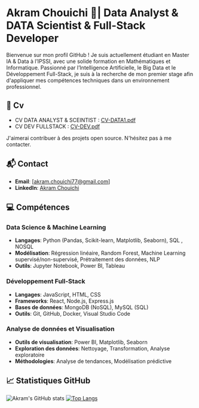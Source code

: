 # Akram Chouichi 👾| Data Analyst & DATA Scientist & Full-Stack Developer

Bienvenue sur mon profil GitHub ! Je suis actuellement étudiant en Master IA & Data à l’IPSSI, avec une solide formation en Mathématiques et Informatique. Passionné par l’Intelligence Artificielle, le Big Data et le Développement Full-Stack, je suis à la recherche de mon premier stage afin d'appliquer mes compétences techniques dans un environnement professionnel.

## 📜 Cv 
- CV DATA ANALYST & SCEINTIST :
  [CV-DATA1.pdf](https://github.com/user-attachments/files/19487849/CV-DATA1.pdf)
- CV DEV FULLSTACK :
  [CV-DEV.pdf](https://github.com/user-attachments/files/19487852/CV-DEV.pdf)

J'aimerai contribuer à des projets open source. N'hésitez pas à me contacter.

## 📬 Contact
- **Email**: [akram.chouichi77@gmail.com]
- **LinkedIn**: [Akram Chouichi](https:/www.linkedin.com/in/akram-chouichi77)

## 💻 Compétences

### Data Science & Machine Learning
- **Langages**: Python (Pandas, Scikit-learn, Matplotlib, Seaborn), SQL , NOSQL
- **Modélisation**: Régression linéaire, Random Forest, Machine Learning supervisé/non-supervisé, Prétraitement des données, NLP
- **Outils**: Jupyter Notebook, Power BI, Tableau

### Développement Full-Stack
- **Langages**: JavaScript, HTML, CSS
- **Frameworks**: React, Node.js, Express.js
- **Bases de données**: MongoDB (NoSQL), MySQL (SQL)
- **Outils**: Git, GitHub, Docker, Visual Studio Code

### Analyse de données et Visualisation
- **Outils de visualisation**: Power BI, Matplotlib, Seaborn
- **Exploration des données**: Nettoyage, Transformation, Analyse exploratoire
- **Méthodologies**: Analyse de tendances, Modélisation prédictive


## 📈 Statistiques GitHub

![Akram's GitHub stats](https://github-readme-stats.vercel.app/api?username=akramCh77&show_icons=true&theme=radical)
[![Top Langs](https://github-readme-stats.vercel.app/api/top-langs/?username=akramCh77&layout=compact&theme=radical)](https://github.com/anuraghazra/github-readme-stats)

